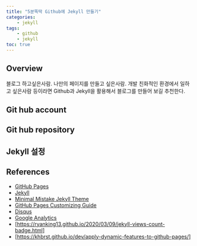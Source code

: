 ```yaml
---
title: "5분뚝딱 Github에 Jekyll 만들기"
categories:
    - jekyll
tags:
    - github
    - jekyll
toc: true
---
```


## Overview

블로그 하고싶은사람. 나만의 페이지를 만들고 싶은사람. 개발 친화적인 환경에서 일하고 싶은사람 등이라면
Github과 Jekyll을 활용해서 블로그를 만들어 보길 추천한다.

## Git hub account

## Git hub repository

## Jekyll 설정


## References

- [GitHub Pages](https://pages.github.com)
- [Jekyll](https://jekyllrb.com)
- [Minimal Mistake Jekyll Theme](https://mmistakes.github.io/minimal-mistakes/)
- [GitHub Pages Customizing Guide](https://help.github.com/categories/customizing-github-pages/)
- [Disqus](https://disqus.com/)
- [Google Analytics](https://analytics.google.com)
- [https://ryanking13.github.io/2020/03/09/jekyll-views-count-badge.html]
- [https://khbrst.github.io/dev/apply-dynamic-features-to-github-pages/]
